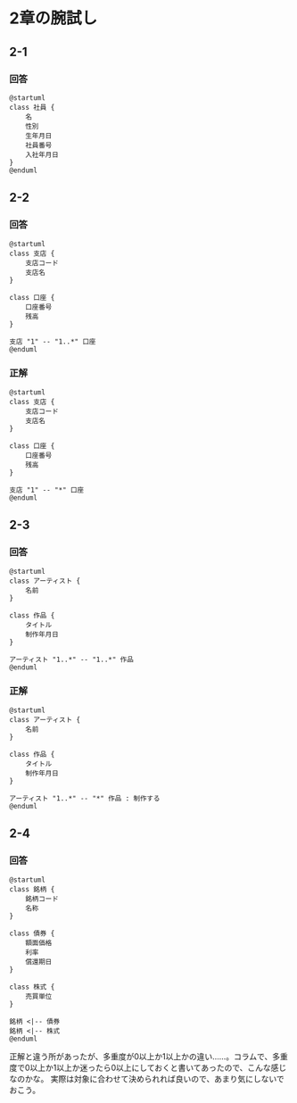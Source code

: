 # 2章の腕試し
## 2-1
### 回答
```puml
@startuml
class 社員 {
    名
    性別
    生年月日
    社員番号
    入社年月日
}
@enduml
```

## 2-2
### 回答
```puml
@startuml
class 支店 {
    支店コード
    支店名
}

class 口座 {
    口座番号
    残高
}

支店 "1" -- "1..*" 口座
@enduml
```

### 正解
```puml
@startuml
class 支店 {
    支店コード
    支店名
}

class 口座 {
    口座番号
    残高
}

支店 "1" -- "*" 口座
@enduml
```

## 2-3
### 回答
```puml
@startuml
class アーティスト {
    名前
}

class 作品 {
    タイトル
    制作年月日
}

アーティスト "1..*" -- "1..*" 作品
@enduml
```

### 正解
```puml
@startuml
class アーティスト {
    名前
}

class 作品 {
    タイトル
    制作年月日
}

アーティスト "1..*" -- "*" 作品 : 制作する
@enduml
```

## 2-4
### 回答
```puml
@startuml
class 銘柄 {
    銘柄コード
    名称
}

class 債券 {
    額面価格
    利率
    償還期日
}

class 株式 {
    売買単位
}

銘柄 <|-- 債券
銘柄 <|-- 株式
@enduml
```

正解と違う所があったが、多重度が0以上か1以上かの違い……。コラムで、多重度で0以上か1以上か迷ったら0以上にしておくと書いてあったので、こんな感じなのかな。
実際は対象に合わせて決められれば良いので、あまり気にしないでおこう。
